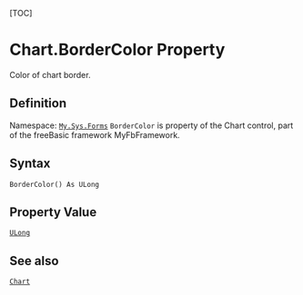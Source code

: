 [TOC]
# Chart.BorderColor Property
Color of chart border.
## Definition
Namespace: [`My.Sys.Forms`](My.Sys.Forms.md)
`BorderColor` is property of the Chart control, part of the freeBasic framework MyFbFramework.
## Syntax
```freeBasic
BorderColor() As ULong
```
## Property Value
[`ULong`]("https://www.freebasic.net/wiki/KeyPgULong")
## See also
[`Chart`](Chart.md)
